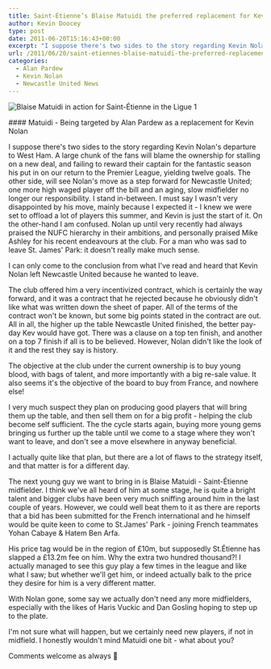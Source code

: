 ```yaml
---
title: Saint-Étienne’s Blaise Matuidi the preferred replacement for Kevin Nolan
author: Kevin Doocey
type: post
date: 2011-06-20T15:16:43+00:00
excerpt: "I suppose there's two sides to the story regarding Kevin Nolan's departure to West Ham. A large chunk of the fans will blame the.."
url: /2011/06/20/saint-etiennes-blaise-matuidi-the-preferred-replacement-for-kevin-nolan/
categories:
  - Alan Pardew
  - Kevin Nolan
  - Newcastle United News
---
```


![Blaise Matuidi in action for Saint-Étienne in the Ligue 1](https://www.tynetime.com/wp-content/uploads/2011/06/Blaise-Matuidi.jpg "Blaise-Matuidi")

#### Matuidi - Being targeted by Alan Pardew as a replacement for Kevin Nolan

I suppose there's two sides to the story regarding Kevin Nolan's departure to West Ham. A large chunk of the fans will blame the ownership for stalling on a new deal, and failing to reward their captain for the fantastic season his put in on our return to the Premier League, yielding twelve goals. The other side, will see Nolan's move as a step forward for Newcastle United; one more high waged player off the bill and an aging, slow midfielder no longer our responsibility. I stand in-between. I must say I wasn't very disappointed by his move, mainly because I expected it - I knew we were set to offload a lot of players this summer, and Kevin is just the start of it. On the other-hand I am confused. Nolan up until very recently had always praised the NUFC hierarchy in their ambitions, and personally praised Mike Ashley for his recent endeavours at the club. For a man who was sad to leave St. James' Park: it doesn't really make much sense.

I can only come to the conclusion from what I've read and heard that Kevin Nolan left Newcastle United because he wanted to leave.

The club offered him a very incentivized contract, which is certainly the way forward, and it was a contract that he rejected because he obviously didn't like what was written down the sheet of paper. All of the terms of the contract won't be known, but some big points stated in the contract are out. All in all, the higher up the table Newcastle United finished, the better pay-day Kev would have got. There was a clause on a top ten finish, and another on a top 7 finish if all is to be believed. However, Nolan didn't like the look of it and the rest they say is history.

The objective at the club under the current ownership is to buy young blood, with bags of talent, and more importantly with a big re-sale value. It also seems it's the objective of the board to buy from France, and nowhere else!

I very much suspect they plan on producing good players that will bring them up the table, and then sell them on for a big profit - helping the club become self sufficient. The the cycle starts again, buying more young gems bringing us further up the table until we come to a stage where they won't want to leave, and don't see a move elsewhere in anyway beneficial.

I actually quite like that plan, but there are a lot of flaws to the strategy itself, and that matter is for a different day.

The next young guy we want to bring in is Blaise Matuidi - Saint-Étienne midfielder. I think we've all heard of him at some stage, he is quite a bright talent and bigger clubs have been very much sniffing around him in the last couple of years. However, we could well beat them to it as there are reports that a bid has been submitted for the French international and he himself would be quite keen to come to St.James' Park - joining French teammates Yohan Cabaye & Hatem Ben Arfa.

His price tag would be in the region of £10m, but supposedly St.Étienne has slapped a £13.2m fee on him. Why the extra two hundred thousand?! I actually managed to see this guy play a few times in the league and like what I saw; but whether we'll get him, or indeed actually balk to the price they desire for him is a very different matter.

With Nolan gone, some say we actually don't need any more midfielders, especially with the likes of Haris Vuckic and Dan Gosling hoping to step up to the plate.

I'm not sure what will happen, but we certainly need new players, if not in midfield. I honestly wouldn't mind Matuidi one bit - what about you?

Comments welcome as always 🙂
